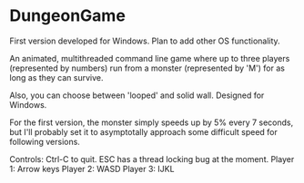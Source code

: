 # DungeonGame

First version developed for Windows.  Plan to add other OS functionality.

An animated, multithreaded command line game where up to three players (represented by numbers) run from a monster (represented by 'M') for as long as they can survive. 

Also, you can choose between 'looped' and solid wall. Designed for Windows. 

For the first version, the monster simply speeds up by 5% every 7 seconds, but I'll probably set it to asymptotally approach some difficult speed for following versions.

Controls:
Ctrl-C to quit.  ESC has a thread locking bug at the moment.
Player 1: Arrow keys 
Player 2: WASD 
Player 3: IJKL
